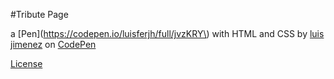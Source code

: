 #Tribute Page

a [Pen](https://codepen.io/luisferjh/full/jvzKRY\) with HTML and CSS by [luis jimenez](https://codepen.io/luisferjh/) on [CodePen](https://codepen.io/luisferjh)

[License](https://codepen.io/luisferjh/pen/LaJdNO/license) 
